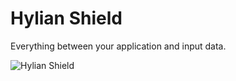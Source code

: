 # Hylian Shield

Everything between your application and input data.


![Hylian Shield](http://goo.gl/1XUYuG)
